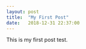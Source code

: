 ```yaml
---
layout: post
title:  "My First Post"
date:   2018-12-31 22:37:00
---
```


This is my first post test.